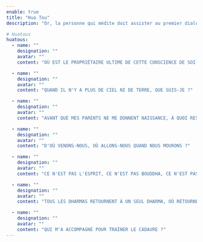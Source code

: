 ```yaml
---
enable: true
title: "Hua Tou"
description: "Or, la personne qui médite doit assister au premier dialogue, également appelé premier dialogue. Regarder signifie regarder, regarder le lieu de l'ignorance sans commencement, l'ignorance signifie être sombre et aveugle, ne pas savoir ce que c'est. En regardant et en demandant, plus vous demandez, plus vous avez l'impression de ne pas savoir. C'est ce qu'on appelle développer des doutes. Désormais, il vous suffit de dormir et de vous réveiller pour vous rafraîchir l’esprit, en vous demandant où est le propriétaire ultime de cette conscience de soi ? Vous ne devriez pas non plus arrêter de penser, vous devriez utiliser votre vue pour regarder directement dans ce gouffre profond et sombre où il n’y a ni existence ni non-existence, en marchant, debout, allongé, assis sans interruption. Sécurisez votre vie, faites le vœu de vous détourner d’une vie d’ignorance et décidez de voir cela clairement."

# Huatous
huatous:
  - name: ""
    designation: ""
    avatar: ""
    content: "OÙ EST LE PROPRIÉTAIRE ULTIME DE CETTE CONSCIENCE DE SOI ?"

  - name: ""
    designation: ""
    avatar: ""
    content: "QUAND IL N'Y A PLUS DE CIEL NI DE TERRE, QUE SUIS-JE ?"

  - name: ""
    designation: ""
    avatar: ""
    content: "AVANT QUE MES PARENTS NE ME DONNENT NAISSANCE, À QUOI RESSEMBLAIT MON VISAGE ORIGINEL ?"

  - name: ""
    designation: ""
    avatar: ""
    content: "D'OÙ VENONS-NOUS, OÙ ALLONS-NOUS QUAND NOUS MOURONS ?"

  - name: ""
    designation: ""
    avatar: ""
    content: "CE N'EST PAS L'ESPRIT, CE N'EST PAS BOUDDHA, CE N'EST PAS UNE CHOSE, QU'EST-CE QUE C'EST ?"

  - name: ""
    designation: ""
    avatar: ""
    content: "TOUS LES DHARMAS RETOURNENT À UN SEUL DHARMA, OÙ RETOURNE CE DHARMA UNIQUE ?"

  - name: ""
    designation: ""
    avatar: ""
    content: "QUI M'A ACCOMPAGNÉ POUR TRAÎNER LE CADAVRE ?"
---
```















